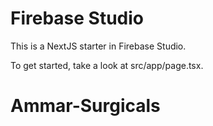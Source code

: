 # Firebase Studio

This is a NextJS starter in Firebase Studio.

To get started, take a look at src/app/page.tsx.
# Ammar-Surgicals
